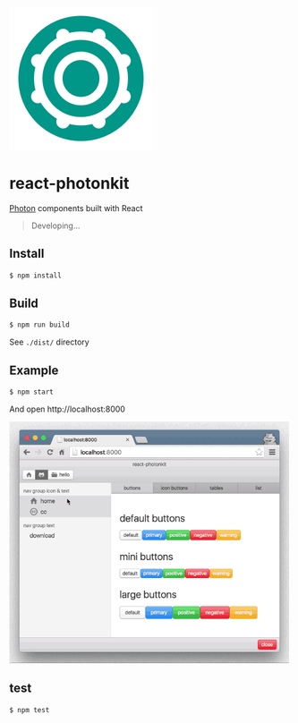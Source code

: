 ![icon][icon]

# react-photonkit

[Photon][photon] components built with React

> Developing...


## Install

```sh
$ npm install
```


## Build

```sh
$ npm run build
```

See `./dist/` directory


## Example

```sh
$ npm start
```

And open http://localhost:8000

![gif]


## test

```sh
$ npm test
```





[icon]: assets/photonkit.png
[photon]: http://photonkit.com/
[gif]: assets/photonkit.gif
